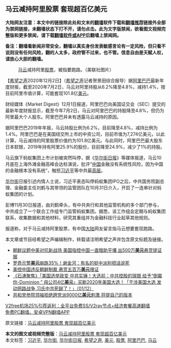  <h2>马云减持阿里股票 套现超百亿美元</h2> <p class="notice"><b>大陆网友注意：本文中的链接除此处和文末的<a href="https://github.com/bannedbook/fanqiang" >翻墙</a>软件下载和<a href="https://github.com/killgcd/justmysocks/blob/master/README.md">翻墙推荐</a>链接外全部为禁网链接，未翻墙状态下打不开，请勿点击。此为文字版禁闻，欲看图文视频完整版和更多禁闻，请下载<a href="https://github.com/bannedbook/fanqiang">翻墙软件或APP</a>后翻墙上禁闻网。</p><p>备注：翻墙看新闻非常安全，翻墙以真实身份发表敏感言论有一定风险，但只看不说则没有任何风险，翻的人太多，政府管不过来，也不管。信息自由是天赋人权，请放心大胆的翻墙。</b></p>  <div class="entry"> <figure><figcaption><a href="https://www.bannedbook.org/bnews/tag/%e9%a9%ac%e4%ba%91/" class="st_tag internal_tag" rel="tag" title="标签 马云 下的日志">马云</a>减持阿里<a href="https://www.bannedbook.org/bnews/tag/%e8%82%a1%e7%a5%a8/" class="st_tag internal_tag" rel="tag" title="标签 股票 下的日志">股票</a>，被指要跑路。（美联社图片）</figcaption></figure> <p>【<span class='wp_keywordlink_affiliate'><a href="https://www.soundofhope.org" title="希望之声" target="_blank">希望之声</a></span>2020年12月2日】（<a href="https://www.bannedbook.org/bnews/tag/%e5%b8%8c%e6%9c%9b%e4%b9%8b%e5%a3%b0/" class="st_tag internal_tag" rel="tag" title="标签 希望之声 下的日志">希望之声</a>记者贺景田综合报导）据<a href="https://www.bannedbook.org/bnews/tag/%e9%98%bf%e9%87%8c%e5%b7%b4%e5%b7%b4/" class="st_tag internal_tag" rel="tag" title="标签 阿里巴巴 下的日志">阿里巴巴</a>最新年度财报，截至2020年7月2日，马云对阿里持股从6.2%降至4.8%，减持1.4%，按目前阿里市值计算，可能套现101.8亿<a href="https://www.bannedbook.org/bnews/tag/%e7%be%8e%e5%85%83/" class="st_tag internal_tag" rel="tag" title="标签 美元 下的日志">美元</a>。</p> <p>财经媒体《Market Digest》12月1日报道，阿里巴巴向美国证交会（SEC）提交的最新年度财报显示，截至今年7月2日，马云对阿里巴巴的持股降至4.8%，但仍为阿里最大个人股东。阿里巴巴并未有透露马云减持的原因。</p> <p>据阿里巴巴2019年年报，马云持股比例为6.2%，目前降至4.8%，减持比例为1.4%。阿里巴巴是在美国纽交所上市的中资公司，目前市值为7,274亿美元，以此计算，马云减持的阿里股票价值约为101.8亿美元。与此同时，阿里巴巴最大股东日本软银，2019年持有阿里25.9%的股份，目前降至24.9%，减少了1%的持股。</p>  <p>马云旗下蚂蚁集团上市计划被突然叫停，据《<a href="https://www.bannedbook.org/bnews/tag/%e5%8d%8e%e5%b0%94%e8%a1%97%e6%97%a5%e6%8a%a5/" class="st_tag internal_tag" rel="tag" title="标签 华尔街日报 下的日志">华尔街日报</a>》等媒体报道，马云10月底在上海外滩金融高峰会达标演说，批评“<span class='wp_keywordlink_affiliate'><a href="https://www.bannedbook.org/" title="中国" target="_blank">中国</a></span>金融没有系统性风险，因为中国的金融根本没有系统”，触怒<a href="https://www.bannedbook.org/bnews/tag/%e4%b9%a0%e8%bf%91%e5%b9%b3/" class="st_tag internal_tag" rel="tag" title="标签 习近平 下的日志">习近平</a>等中共最<span class='wp_keywordlink_affiliate'><a href="https://www.bannedbook.org/bnews/ccpdope/" title="中共高层内幕" target="_blank">高层</a></span>。</p> <p><a href="https://www.bannedbook.org/bnews/tag/%e5%8d%8e%e5%b0%94%e8%a1%97/" class="st_tag internal_tag" rel="tag" title="标签 华尔街 下的日志">华尔街</a>日报引述内情人士说，习近平表态叫停蚂蚁集团IPO之后，中共国务院副总理、金融委主任刘鹤与其带领的监管团队在10月31日介入，开启了一连串针对蚂蚁集团的计划。</p> <p>彭博11月30日报道，由刘鹤牵头，有中共央行和其他监管机构的多个部门参与，中共成立了一个联合工作组专门监管蚂蚁集团。据悉，该工作组会定期与蚂蚁集团联系，收集数据和其他材料，研究其重组并为金融科技行业起草其他规则。</p>  <p>报道称，对于马云减持阿里股票，有中国<span class='wp_keywordlink_affiliate'><a href="https://www.bannedbook.org/" title="大陆" target="_blank">大陆</a></span>网友留言指马云想要套现跑路。</p> <p>本文章或节目经希望之声编辑制作，转载请注明希望之声并包含原文标题及链接。</p> <ul class='op-related-articles' title='相关阅读'> <li><a href='https://www.bannedbook.org/bnews/worldnews/usa/20201202/1440842.html' target='_blank'>朝鲜议题中美对抗新战场 美国指控中国一直暗助平壤 出500万<b>美元</b>悬赏提证据</a></li> <li><a href='https://www.bannedbook.org/bnews/cnnews/20201202/1440779.html' target='_blank'>罗奇示警<b>美元</b>崩跌35%！谢金河：有名的挺中派别把话说死</a></li> <li><a href='https://www.bannedbook.org/bnews/baitai/20201202/1440730.html' target='_blank'>美控中国违反朝鲜制裁 悬赏五百万<b>美元</b>搜证</a></li> <li><a href='https://www.bannedbook.org/bnews/bannedvideo/20201202/1440671.html' target='_blank'>《石涛聚焦》「美国选举政变 中共实锤！大选前：中共控股的瑞银 给予“倒霉你-Dominion ” 母公司4亿<b>美元</b>」买断2020年美国大选！「干涉美国大选 发动网路战争 习氏中共死鎚了！」（01/12）</a></li> <li><a href='https://www.bannedbook.org/bnews/cnnews/20201202/1440655.html' target='_blank'>共和党参院领袖拒绝跨党派9000亿<b>美元</b>刺激 将提自己的版本</a></li> </ul> <p class="texttj"> <a href="https://www.bannedbook.org/forum23/topic22702.html" target="_blank">V2free机场25%引荐返利：全平台免费SS/V2ray节点+经济套餐高速翻墙</a><br/> <a href="https://github.com/bannedbook/fanqiang/wiki/%E7%A6%81%E9%97%BB%E7%BD%91%E5%AE%89%E5%8D%93%E7%BF%BB%E5%A2%99%E6%96%B0%E9%97%BBAPP" target="_blank">免费PC翻墙、安卓VPN翻墙APP</a></p><p>原文链接：<a class="src_link"  href="https://www.soundofhope.org/post/449383" target="_blank">马云减持阿里股票 套现超百亿美元</a></p> <a name='sharetosocial'></a>       <div><b>本文的图文或视频完整版</b>：<a href='https://www.bannedbook.org/bnews/comments/20201203/1441055.html'>马云减持阿里股票 套现超百亿美元</a></div>  </div><!--END ENTRY--> <div class="postfooter"> <div>本文标签：<a href="https://www.bannedbook.org/bnews/tag/%e4%b9%a0%e8%bf%91%e5%b9%b3/" rel="tag">习近平</a>, <a href="https://www.bannedbook.org/bnews/tag/%e5%8d%8e%e5%b0%94%e8%a1%97/" rel="tag">华尔街</a>, <a href="https://www.bannedbook.org/bnews/tag/%e5%8d%8e%e5%b0%94%e8%a1%97%e6%97%a5%e6%8a%a5/" rel="tag">华尔街日报</a>, <a href="https://www.bannedbook.org/bnews/tag/%e5%b8%8c%e6%9c%9b%e4%b9%8b%e5%a3%b0/" rel="tag">希望之声</a>, <a href="https://www.bannedbook.org/bnews/tag/%e7%be%8e%e5%85%83/" rel="tag">美元</a>, <a href="https://www.bannedbook.org/bnews/tag/%e8%82%a1%e7%a5%a8/" rel="tag">股票</a>, <a href="https://www.bannedbook.org/bnews/tag/%e9%98%bf%e9%87%8c%e5%b7%b4%e5%b7%b4/" rel="tag">阿里巴巴</a>, <a href="https://www.bannedbook.org/bnews/tag/%e9%a9%ac%e4%ba%91/" rel="tag">马云</a></div>  </div><!--END POSTFOOTER--> 